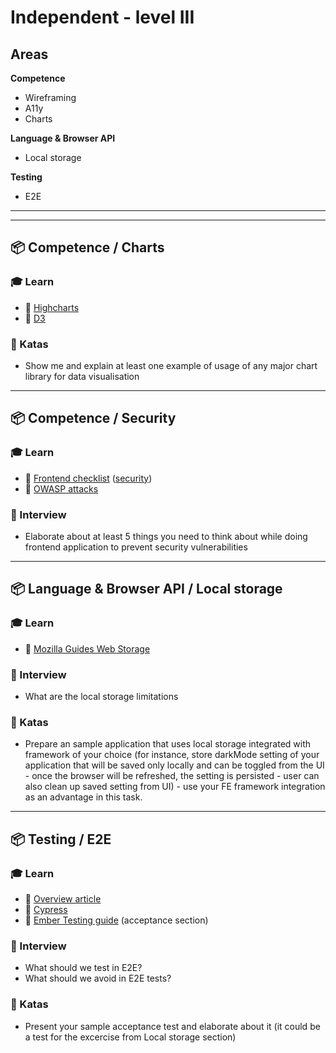 # Independent - level III

## Areas

**Competence**

- Wireframing
- A11y
- Charts

**Language & Browser API**

- Local storage

**Testing**

- E2E

---


---

## 📦 Competence / Charts

### 🎓 Learn

- 📗 [Highcharts](https://www.highcharts.com/)
- 📙 [D3](https://d3js.org/)

### 📝 Katas

- Show me and explain at least one example of usage of any major chart library for data visualisation

---

## 📦 Competence / Security

### 🎓 Learn

- 📗 [Frontend checklist](https://frontendchecklist.io/) ([security](https://github.com/thedaviddias/Front-End-Checklist#security))
- 📗 [OWASP attacks](https://www.owasp.org/index.php/Category:Attack)

### 🎤 Interview

- Elaborate about at least 5 things you need to think about while doing frontend application to prevent security vulnerabilities

---

## 📦 **Language & Browser API** / Local storage

### 🎓 Learn

- 📗 [Mozilla Guides Web Storage](https://developer.mozilla.org/en-US/docs/Web/API/Web_Storage_API)

### 🎤 Interview

- What are the local storage limitations

### 📝 Katas

- Prepare an sample application that uses local storage integrated with framework of your choice (for instance, store darkMode setting of your application that will be saved only locally and can be toggled from the UI - once the browser will be refreshed, the setting is persisted - user can also clean up saved setting from UI) - use your FE framework integration as an advantage in this task.

---

## 📦 **Testing** / E2E

### 🎓 Learn

- 📗 [Overview article](https://www.lambdatest.com/blog/all-you-need-to-know-about-end-to-end-testing/)
- 📙 [Cypress](https://www.cypress.io/)
- 📙 [Ember Testing guide](https://github.com/PoslinskiNet/ember-testing-guide) (acceptance section)

### 🎤 Interview

- What should we test in E2E?
- What should we avoid in E2E tests?

### 📝 Katas

- Present your sample acceptance test and elaborate about it (it could be a test for the excercise from Local storage section)